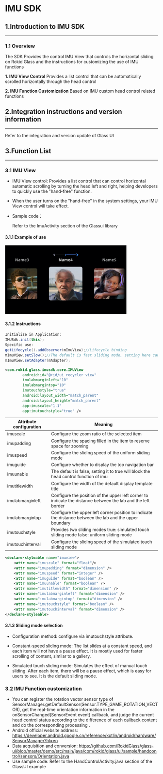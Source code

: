 # IMU SDK



## 1.Introduction to IMU SDK
---
### 1.1 Overview
The SDK Provides the control IMU View that controls the horizontal sliding on Rokid Glass and the instructions for customizing the use of IMU functions

**1. IMU View Control**
Provides a list control that can be automatically scrolled horizontally through the head control

**2. IMU Function Customization**
Based on IMU custom head control related functions

## 2.Integration instructions and version information
---
Refer to the integration and version update of Glass UI



## 3.Function List
---

### 3.1 IMU View

* IMU View control: Provides a list control that can control horizontal automatic scrolling by turning the head left and right, helping developers to quickly use the "hand-free" function.

* When the user turns on the "hand-free" in the system settings, your IMU View control will take effect.

* Sample code：

  Refer to the ImuActivity section of the Glassui library

#### 3.1.1 Example of use

<img width="400" src="images/imuview_simple.png">

#### 3.1.2 Instructions



```java
Initialize in Application:
IMUSdk.init(this);
Specific use:
getLifecycle().addObserver(mImuView);//Lifecycle binding
mImuView.setSlow();//The default is fast sliding mode, setting here can be set to slow sliding mode
mImuView.setAdapter(mAdapter);
```

``` xml
<com.rokid.glass.imusdk.core.IMUView
        android:id="@+id/ui_recycler_view"
        imulabmarginleft="10"
        imulabmargintop="10"
        imutouchstyle="true"
        android:layout_width="match_parent"
        android:layout_height="match_parent"
        app:imuscale="1.1"
        app:imutouchstyle="true" />

```

|Attribute configuration|Meaning|
|---|---|
|imuscale|Configure the zoom ratio of the selected item|
|imupadding|Configure the spacing filled in the item to reserve space for zooming|
|imuspeed|Configure the sliding speed of the uniform sliding mode|
|imuguide|Configure whether to display the top navigation bar|
|imuunable|The default is false, setting it to true will block the head control function of imu|
|imutitlewidth|Configure the width of the default display template title|
|imulabmarginleft|Configure the position of the upper left corner to indicate the distance between the lab and the left border|
|imulabmargintop|Configure the upper left corner position to indicate the distance between the lab and the upper boundary|
|imutouchstyle|Provides two sliding modes true: simulated touch sliding mode false: uniform sliding mode|
|imutouchinterval|Configure the sliding speed of the simulated touch sliding mode|

```xml
<declare-styleable name="imuview">
    <attr name="imuscale" format="float"/>
    <attr name="imupadding" format="dimension" />
    <attr name="imuspeed" format="integer" />
    <attr name="imuguide" format="boolean" />
    <attr name="imuunable" format="boolean" />
    <attr name="imutitlewidth" format="dimension" />
    <attr name="imulabmarginleft" format="dimension" />
    <attr name="imulabmargintop" format="dimension" />
    <attr name="imutouchstyle" format="boolean" />
    <attr name="imutouchinterval" format="dimension" />
</declare-styleable>
```

#### 3.1.3 Sliding mode selection

* Configuration method: configure via imutouchstyle attribute.

* Constant-speed sliding mode: The list slides at a constant speed, and each item will not have a pause effect. It is mostly used for faster scrolling of content, similar to a gallery.

* Simulated touch sliding mode: Simulates the effect of manual touch sliding. After each item, there will be a pause effect, which is easy for users to see. It is the default sliding mode.

  

### 3.2 IMU Function customization

* You can register the rotation vector sensor type of SensorManager.getDefaultSensor(Sensor.TYPE_GAME_ROTATION_VECTOR), get the real-time orientation information in the onSensorChanged(SensorEvent event) callback, and judge the current head control status according to the difference of each callback content and do the corresponding processing .
* Android official website address: https://developer.android.google.cn/reference/kotlin/android/hardware/SensorManager?hl=en
* Data acquisition and conversion: https://github.com/RokidGlass/glass-ui/blob/master/demo/src/main/java/com/rokid/glass/ui/sample/handcontrol/sensors/Orientation.java
* Use sample code: Refer to the HandControlActivity.java section of the GlassUI example